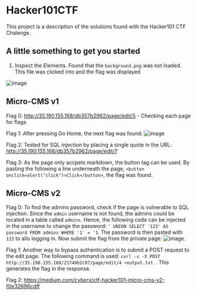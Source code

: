# Hacker101CTF

This project is a description of the solutions found with the Hacker101 CTF Chalenge.

## 	A little something to get you started

1. Inspect the Elements. Found that the ``background.png`` was not loaded. This file was clicked into and the flag was displayed

![image](https://user-images.githubusercontent.com/39514108/152901934-299ee408-6695-4436-a85b-e71128baf56b.png)

## 	Micro-CMS v1

Flag 0: http://35.190.155.168/db357b2962/page/edit/5 - Checking each page for flags

Flag 1: After pressing Go Home, the next flag was found: ![image](https://user-images.githubusercontent.com/39514108/152902941-21bd8698-3000-4e96-8485-78519944684d.png)

Flag 2: Tested for SQL injection by placing a single quote in the URL: http://35.190.155.168/db357b2962/page/edit/1'

Flag 3: As the page only accpets markdown, the button tag can be used. By pasting the following a line underneath the page, ``<button onclick=alert("click")>Click</button>``, the flag was found.

## Micro-CMS v2

Flag 0: To find the admins password, check if the page is vulnerable to SQL injection. Since the `admin` username is not found, the admins could be located in a table called ``admins``. Hence, the following code can be injected in the username to change the password: ``' UNION SELECT '123' AS password FROM admins WHERE '1' = '1``. The password is then pasted with ``123`` to allo logging in. Now submit the flag from the private page: ![image](https://user-images.githubusercontent.com/39514108/152906343-7e67f524-e583-45d8-a9ec-dec0255a83a2.png).

Flag 1: Another way to bypass authentication is to submit a POST request to the edit page. The following command is used: ``curl -v -X POST http://35.190.155.168/21740b2c07/page/edit/4 >output.txt ``. This generates the flag in the response.

Flag 2: https://medium.com/cyberx/ctf-hacker101-micro-cms-v2-f0e32696cdff

